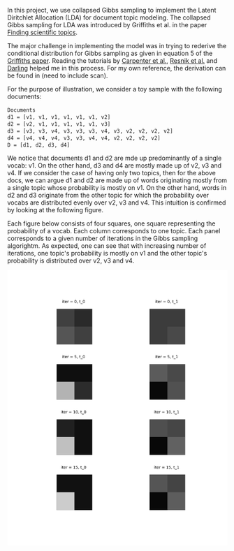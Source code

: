 In this project, we use collapsed Gibbs sampling to implement the Latent Diritchlet Allocation (LDA) for document topic modeling. The collapsed Gibbs sampling for LDA was introduced by Griffiths et al. in the paper [Finding scientific topics](http://www.pnas.org/content/101/suppl_1/5228.full.pdf). 

The major challenge in implementing the model was in trying to rederive the conditional distribution for Gibbs sampling as given in equation 5 of the [Griffiths paper](http://www.pnas.org/content/101/suppl_1/5228.full.pdf). Reading the tutorials by [Carpenter et al.](https://lingpipe.files.wordpress.com/2010/07/lda3.pdf), [Resnik et al.](https://www.cs.umd.edu/~hardisty/papers/gsfu.pdf) and [Darling](http://u.cs.biu.ac.il/~89-680/darling-lda.pdf) helped me in this process. For my own reference, the derivation can be found in (need to include scan).

For the purpose of illustration, we consider a toy sample with the following documents:
```
Documents
d1 = [v1, v1, v1, v1, v1, v1, v2]
d2 = [v2, v1, v1, v1, v1, v1, v3]
d3 = [v3, v3, v4, v3, v3, v3, v4, v3, v2, v2, v2, v2]
d4 = [v4, v4, v4, v3, v3, v4, v4, v2, v2, v2, v2]
D = [d1, d2, d3, d4]
```
We notice that documents d1 and d2 are mde up predominantly of a single vocab: v1. On the other hand, d3 and d4 are mostly made up of v2, v3 and v4. If we consider the case of having only two topics, then for the above docs, we can argue d1 and d2 are made up of words originating mostly from a single topic whose probability is mostly on v1. On the other hand, words in d2 and d3 originate from the other topic for which the probability over vocabs are distributed evenly over v2, v3 and v4. This intuition is confirmed by looking at the following figure.

Each figure below consists of four squares, one square representing the probability of a vocab. Each column corresponds to one topic. Each panel corresponds to a given number of iterations in the Gibbs sampling algorightm. As expected, one can see that with increasing number of iterations, one topic's probability is mostly on v1 and the other topic's probability is distributed over v2, v3 and v4.  

![Convergence image](https://github.com/spookyQubit/lda_from_scratch/blob/master/images/topics_v_dist.jpg)

